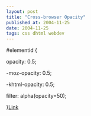```yaml
---
layout: post
title: "Cross-browser Opacity"
published_at: 2004-11-25
date: 2004-11-25
tags: css dhtml webdev
---
```


#elementid {  

  opacity: 0.5;  

  -moz-opacity: 0.5;  

  -khtml-opacity: 0.5;  

  filter: alpha(opacity=50);  

}[Link](http://www.sitepoint.com/blog-post-view.php?id=211431)  